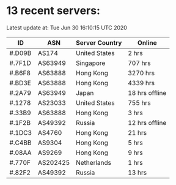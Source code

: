 # 13 recent servers:

Latest update at: Tue Jun 30 16:10:15 UTC 2020

| ID | ASN | Server Country | Online |
| -- | --- | -------------- | ------ |
| #.D09B | AS174 | United States | 2 hrs |
| #.7F1D | AS63949 | Singapore | 707 hrs |
| #.B6F8 | AS63888 | Hong Kong | 3270 hrs |
| #.BD3E | AS63888 | Hong Kong | 4339 hrs |
| #.2A79 | AS63949 | Japan | 18 hrs offline |
| #.1278 | AS23033 | United States | 755 hrs |
| #.33B9 | AS63888 | Hong Kong | 3 hrs |
| #.1F2B | AS49392 | Russia | 12 hrs offline |
| #.1DC3 | AS4760 | Hong Kong | 21 hrs |
| #.C4BB | AS9304 | Hong Kong | 5 hrs |
| #.08AA | AS9269 | Hong Kong | 9 hrs |
| #.770F | AS202425 | Netherlands | 1 hrs |
| #.82F2 | AS49392 | Russia | 13 hrs |

